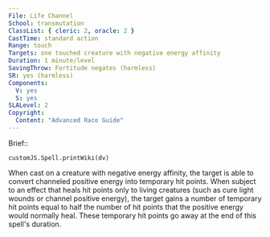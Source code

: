 ```yaml
---
File: Life Channel
School: transmutation
ClassList: { cleric: 2, oracle: 2 }
CastTime: standard action
Range: touch
Targets: one touched creature with negative energy affinity
Duration: 1 minute/level
SavingThrow: Fortitude negates (harmless)
SR: yes (harmless)
Components:
  V: yes
  S: yes
SLALevel: 2
Copyright:
  Content: "Advanced Race Guide"
---
```

Brief:: 

```dataviewjs
customJS.Spell.printWiki(dv)
```

When cast on a creature with negative energy affinity, the target is able to convert channeled positive energy into temporary hit points. When subject to an effect that heals hit points only to living creatures (such as cure light wounds or channel positive energy), the target gains a number of temporary hit points equal to half the number of hit points that the positive energy would normally heal. These temporary hit points go away at the end of this spell's duration.

